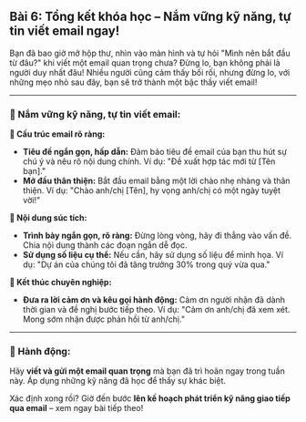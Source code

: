## Bài 6: Tổng kết khóa học – Nắm vững kỹ năng, tự tin viết email ngay!

Bạn đã bao giờ mở hộp thư, nhìn vào màn hình và tự hỏi "Mình nên bắt đầu từ đâu?" khi viết một email quan trọng chưa? Đừng lo, bạn không phải là người duy nhất đâu! Nhiều người cũng cảm thấy bối rối, nhưng đừng lo, với những mẹo nhỏ sau đây, bạn sẽ trở thành một bậc thầy viết email!

---

### 📌 Nắm vững kỹ năng, tự tin viết email:

**🔹 Cấu trúc email rõ ràng:**
- **Tiêu đề ngắn gọn, hấp dẫn:** Đảm bảo tiêu đề email của bạn thu hút sự chú ý và nêu rõ nội dung chính. Ví dụ: "Đề xuất hợp tác mới từ [Tên bạn]."
- **Mở đầu thân thiện:** Bắt đầu email bằng một lời chào nhẹ nhàng và thân thiện. Ví dụ: "Chào anh/chị [Tên], hy vọng anh/chị có một ngày tuyệt vời!"

**🔹 Nội dung súc tích:**
- **Trình bày ngắn gọn, rõ ràng:** Đừng lòng vòng, hãy đi thẳng vào vấn đề. Chia nội dung thành các đoạn ngắn dễ đọc.
- **Sử dụng số liệu cụ thể:** Nếu cần, hãy sử dụng số liệu để minh họa. Ví dụ: "Dự án của chúng tôi đã tăng trưởng 30% trong quý vừa qua."

**🔹 Kết thúc chuyên nghiệp:**
- **Đưa ra lời cảm ơn và kêu gọi hành động:** Cảm ơn người nhận đã dành thời gian và đề nghị bước tiếp theo. Ví dụ: "Cảm ơn anh/chị đã xem xét. Mong sớm nhận được phản hồi từ anh/chị."

---

### 🚀 Hành động:

Hãy **viết và gửi một email quan trọng** mà bạn đã trì hoãn ngay trong tuần này. Áp dụng những kỹ năng đã học để thấy sự khác biệt.

Xác định xong rồi? Giờ đến bước **lên kế hoạch phát triển kỹ năng giao tiếp qua email** – xem ngay bài tiếp theo!